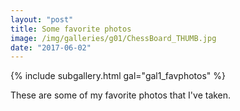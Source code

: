 ```yaml
---
layout: "post"
title: Some favorite photos
image: /img/galleries/g01/ChessBoard_THUMB.jpg
date: "2017-06-02"
---
```


<!-- Gallery __-->			
{% include subgallery.html gal="gal1_favphotos" %}
<!-- end of GALLERY __ -->


These are some of my favorite photos that I've taken. 


